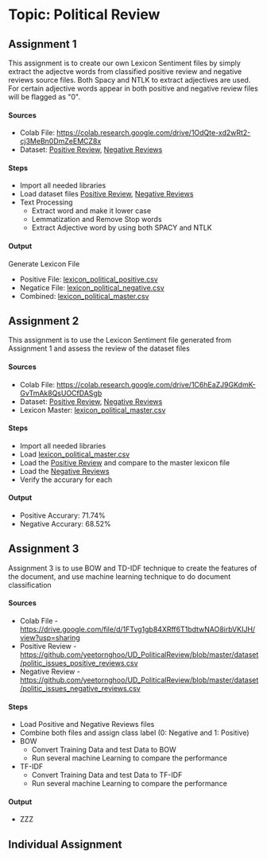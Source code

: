 # Topic: Political Review

## Assignment 1
This assignment is to create our own Lexicon Sentiment files by simply extract the adjectve words from classified positive review and negative reviews source files. Both Spacy and NTLK to extract adjectives are used. For certain adjective words appear in both positive and negative review files will be flagged as "0". 

#### Sources
- Colab File: https://colab.research.google.com/drive/1OdQte-xd2wRt2-cj3MeBn0DmZeEMCZ8x
- Dataset: [Positive Review](https://github.com/yeetornghoo/UD_PoliticalReview/blob/master/dataset/politic_issues_positive_reviews.csv), [Negative Reviews](https://github.com/yeetornghoo/UD_PoliticalReview/blob/master/dataset/politic_issues_negative_reviews.csv)
#### Steps
- Import all needed libraries
- Load dataset files [Positive Review](https://github.com/yeetornghoo/UD_PoliticalReview/blob/master/dataset/politic_issues_positive_reviews.csv), [Negative Reviews](https://github.com/yeetornghoo/UD_PoliticalReview/blob/master/dataset/politic_issues_negative_reviews.csv)
- Text Processing
	- Extract word and make it lower case
	- Lemmatization and Remove Stop words
	- Extract Adjective word by using both SPACY and NTLK
#### Output
Generate Lexicon File
- Positive File: [lexicon_political_positive.csv](https://github.com/yeetornghoo/UD_PoliticalReview/blob/master/lexicon_sentiment/lexicon_political_negative.csv)
- Negatice File: [lexicon_political_negative.csv](https://github.com/yeetornghoo/UD_PoliticalReview/blob/master/lexicon_sentiment/lexicon_political_negative.csv)
- Combined: [lexicon_political_master.csv](https://github.com/yeetornghoo/UD_PoliticalReview/blob/master/lexicon_sentiment/lexicon_political_master.csv)

## Assignment 2
This assignment is to use the Lexicon Sentiment file generated from Assignment 1 and assess the review of the dataset files

#### Sources
- Colab File: https://colab.research.google.com/drive/1C6hEaZJ9GKdmK-GvTmAk8QsUOCfDASgb
- Dataset: [Positive Review](https://github.com/yeetornghoo/UD_PoliticalReview/blob/master/dataset/politic_issues_positive_reviews.csv), [Negative Reviews](https://github.com/yeetornghoo/UD_PoliticalReview/blob/master/dataset/politic_issues_negative_reviews.csv)
- Lexicon Master: [lexicon_political_master.csv](https://github.com/yeetornghoo/UD_PoliticalReview/blob/master/lexicon_sentiment/lexicon_political_master.csv)
#### Steps
- Import all needed libraries
- Load [lexicon_political_master.csv](https://github.com/yeetornghoo/UD_PoliticalReview/blob/master/lexicon_sentiment/lexicon_political_master.csv)
- Load the [Positive Review](https://github.com/yeetornghoo/UD_PoliticalReview/blob/master/dataset/politic_issues_positive_reviews.csv) and compare to the master lexicon file
- Load the [Negative Reviews](https://github.com/yeetornghoo/UD_PoliticalReview/blob/master/dataset/politic_issues_negative_reviews.csv)
- Verify the accurary for each
#### Output
- Positive Accurary: 71.74%
- Negative Accurary: 68.52%

## Assignment 3
Assignment 3 is to use BOW and TD-IDF technique to create the features of the document, and use machine learning technique to do document classification
#### Sources
- Colab File - https://drive.google.com/file/d/1FTvg1gb84XRff6T1bdtwNAO8irbVKIJH/view?usp=sharing
- Positive Review - https://github.com/yeetornghoo/UD_PoliticalReview/blob/master/dataset/politic_issues_positive_reviews.csv
- Negative Review - https://github.com/yeetornghoo/UD_PoliticalReview/blob/master/dataset/politic_issues_negative_reviews.csv
#### Steps
- Load Positive and Negative Reviews files
- Combine both files and assign class label (0: Negative and 1: Positive)
- BOW
	- Convert Training Data and test Data to BOW
	- Run several machine Learning to compare the performance
- TF-IDF
	- Convert Training Data and test Data to TF-IDF
	- Run several machine Learning to compare the performance	
#### Output
- ZZZ

## Individual Assignment
